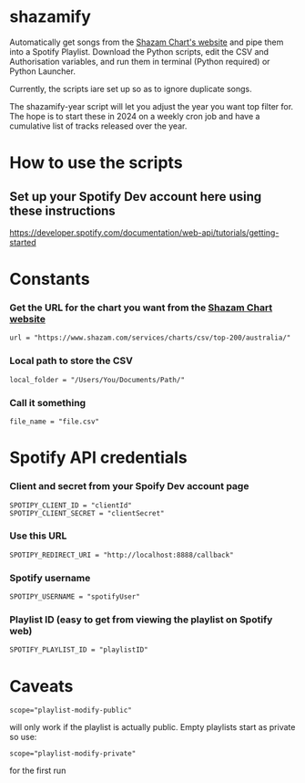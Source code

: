 # shazamify
Automatically get songs from the [Shazam Chart's website](https://www.shazam.com/charts/) and pipe them into a Spotify Playlist. Download the Python scripts, edit the CSV and Authorisation variables, and run them in terminal (Python required) or Python Launcher.

Currently, the scripts iare set up so as to ignore duplicate songs.

The shazamify-year script will let you adjust the year you want top filter for. The hope is to start these in 2024 on a weekly cron job and have a cumulative list of tracks released over the year.

# How to use the scripts

## Set up your Spotify Dev account here using these instructions
https://developer.spotify.com/documentation/web-api/tutorials/getting-started

# Constants 
### Get the URL for the chart you want from the [Shazam Chart website](https://www.shazam.com/charts/top-200/australia)

	url = "https://www.shazam.com/services/charts/csv/top-200/australia/"

### Local path to store the CSV

	local_folder = "/Users/You/Documents/Path/"

### Call it something

	file_name = "file.csv"

# Spotify API credentials

### Client and secret from your Spoify Dev account page

	SPOTIPY_CLIENT_ID = "clientId"
	SPOTIPY_CLIENT_SECRET = "clientSecret"

### Use this URL

	SPOTIPY_REDIRECT_URI = "http://localhost:8888/callback"

### Spotify username

	SPOTIPY_USERNAME = "spotifyUser"

### Playlist ID (easy to get from viewing the playlist on Spotify web)

	SPOTIFY_PLAYLIST_ID = "playlistID"


# Caveats
	scope="playlist-modify-public" 
will only work if the playlist is actually public. Empty playlists start as private so use:

	scope="playlist-modify-private"
for the first run
